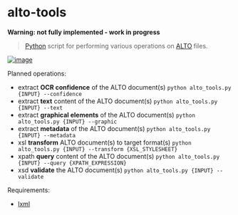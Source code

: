 # alto-tools

**Warning: not fully implemented - work in progress**

> [Python](https://www.python.org/) script for performing various operations on [ALTO](http://www.loc.gov/standards/alto/) files.

[![image](https://travis-ci.org/cneud/alto-tools.svg?branch=master)](https://travis-ci.org/cneud/alto-tools)

Planned operations:

* extract **OCR confidence** of the ALTO document(s)
``python alto_tools.py {INPUT} --confidence``
* extract **text** content of the ALTO document(s)
``python alto_tools.py {INPUT} --text``
* extract **graphical elements** of the ALTO document(s)
``python alto_tools.py {INPUT} --graphic``
* extract **metadata** of the ALTO document(s)
``python alto_tools.py {INPUT} --metadata``
* xsl **transform** ALTO document(s) to target format(s)
``python alto_tools.py {INPUT} --transform {XSL_STYLESHEET}``
* xpath **query** content of the ALTO document(s)
``python alto_tools.py {INPUT} --query {XPATH_EXPRESSION}``
* xsd **validate** the ALTO document(s)
``python alto_tools.py {INPUT} --validate``

Requirements:

* [lxml](http://lxml.de/)
